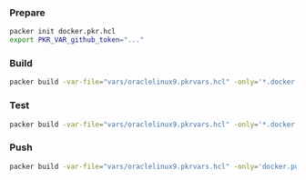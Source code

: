 ### Prepare
```bash
packer init docker.pkr.hcl
export PKR_VAR_github_token="..."
```

### Build
```bash
packer build -var-file="vars/oraclelinux9.pkrvars.hcl" -only='*.docker.build' docker.pkr.hcl
```

### Test
```bash
packer build -var-file="vars/oraclelinux9.pkrvars.hcl" -only='*.docker.test' docker.pkr.hcl
```

### Push
```bash
packer build -var-file="vars/oraclelinux9.pkrvars.hcl" -only='docker.push' docker.pkr.hcl
```
